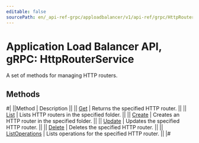 ```yaml
---
editable: false
sourcePath: en/_api-ref-grpc/apploadbalancer/v1/api-ref/grpc/HttpRouter/index.md
---
```


# Application Load Balancer API, gRPC: HttpRouterService

A set of methods for managing HTTP routers.

## Methods

#|
||Method | Description ||
|| [Get](get.md) | Returns the specified HTTP router. ||
|| [List](list.md) | Lists HTTP routers in the specified folder. ||
|| [Create](create.md) | Creates an HTTP router in the specified folder. ||
|| [Update](update.md) | Updates the specified HTTP router. ||
|| [Delete](delete.md) | Deletes the specified HTTP router. ||
|| [ListOperations](listOperations.md) | Lists operations for the specified HTTP router. ||
|#
